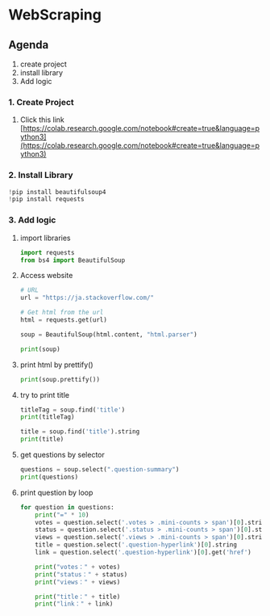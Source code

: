 # WebScraping

## Agenda
1. create project
2. install library
3. Add logic

### 1. Create Project

1. Click this link [https://colab.research.google.com/notebook#create=true&language=python3](https://colab.research.google.com/notebook#create=true&language=python3)

### 2. Install Library

```JavaScript
!pip install beautifulsoup4
!pip install requests
```

### 3. Add logic
1. import libraries

    ```Python
    import requests
    from bs4 import BeautifulSoup
    ```

2. Access website

    ```Python
    # URL
    url = "https://ja.stackoverflow.com/"

    # Get html from the url
    html = requests.get(url)

    soup = BeautifulSoup(html.content, "html.parser")

    print(soup)
    ```

3. print html by prettify()

    ```Python
    print(soup.prettify())
    ```

4. try to print title

    ```Python
    titleTag = soup.find('title')
    print(titleTag)

    title = soup.find('title').string
    print(title)
    ```

5. get questions by selector

    ```Python
    questions = soup.select(".question-summary")
    print(questions)
    ```

6. print question by loop

    ```Python
    for question in questions:
        print("=" * 10)
        votes = question.select('.votes > .mini-counts > span')[0].string
        status = question.select('.status > .mini-counts > span')[0].string
        views = question.select('.views > .mini-counts > span')[0].string
        title = question.select('.question-hyperlink')[0].string
        link = question.select('.question-hyperlink')[0].get('href')

        print("votes：" + votes)
        print("status：" + status)
        print("views：" + views)

        print("title：" + title)
        print("link：" + link)
    ```